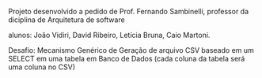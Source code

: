 Projeto desenvolvido a pedido de Prof. Fernando Sambinelli, professor da diciplina de Arquitetura de software

alunos: João Vidiri, David Ribeiro, Letícia Bruna, Caio Martoni.

Desafio: Mecanismo Genérico de Geração de arquivo CSV baseado em um SELECT em uma tabela em Banco de Dados 
(cada coluna da tabela será uma coluna no CSV)
